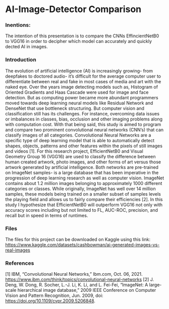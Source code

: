 # AI-Image-Detector Comparison

### Inentions:

The intention of this presentation is to compare the CNNs EffincientNetB0 to VGG16 in order to decipher which model can accurately and quickly dected AI in images.

### Introduction
The evolution of artificial intelligence (AI) is increasingly growing- from deepfakes to doctored audio- it’s difficult for the average computer user to differentiate between real and fake in most cases of media and art with the naked eye. Over the years image detecting models such as, Histogram of Oriented Gradients and Haas Cascade were used for image and face detection. But as computing power became more abundant programmers moved towards deep learning neural models like Residual Network and DenseNet that use bottleneck structuring. But computer vision and classification still has its challenges. For instance, overcoming data issues or imbalances in classes, bias, occlusion and other imaging problems along with computation cost. With that being said, this study is aimed to program and compare two prominent convolutional neural networks (CNN’s) that can classify images of all categories. Convolutional Neural Networks are a specific type of deep learning model that is able to automatically detect shapes, objects, patterns and other features within the pixels of still images and videos [1]. For this research project, EfficientNetB0 and Visual Geometry Group 16 (VGG16) are used to classify the difference between human created artwork, photo images, and other forms of art versus those artwork generated by artificial intelligence. Both networks are pre-trained on ImageNet samples- is a large database that has been imperative in the progression of deep learning research as well as computer vision. ImageNet contains about 1.2 million images belonging to approximately 1000 different categories or classes. While originally, ImageNet has well over 14 million samples, these models being trained on a smaller subset of samples levels the playing field and allows us to fairly compare their efficiencies [2]. In this study I hypothesize that EfficientNetB0 will outperform VGG16 not only with accuracy scores including but not limited to FL, AUC-ROC, precision, and recall but in speed in terms of runtimes. 

### Files
The files for this project can be downloaded on Kaggle using this link:
https://www.kaggle.com/datasets/cashbowman/ai-generated-images-vs-real-images

### References
[1]	IBM, “Convolutional Neural Networks,” Ibm.com, Oct. 06, 2021. https://www.ibm.com/think/topics/convolutional-neural-networks
[2]	J. Deng, W. Dong, R. Socher, L.-J. Li, K. Li, and L. Fei-Fei, “ImageNet: A large-scale hierarchical image database,” 2009 IEEE Conference on Computer Vision and Pattern Recognition, Jun. 2009, doi: https://doi.org/10.1109/cvpr.2009.5206848.
